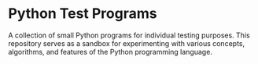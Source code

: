# Python Test Programs

A collection of small Python programs for individual testing purposes. This repository serves as a sandbox for experimenting with various concepts, algorithms, and features of the Python programming language.
